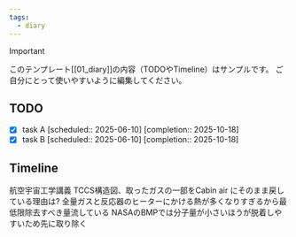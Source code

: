 ```yaml
---
tags:
  - diary
---
```

> [!IMPORTANT]
> このテンプレート[[01_diary]]の内容（TODOやTimeline）はサンプルです。
> ご自分にとって使いやすいように編集してください。

## TODO

- [x] task A   [scheduled:: 2025-06-10]  [completion:: 2025-10-18]
- [x] task B   [scheduled:: 2025-06-10]  [completion:: 2025-10-18]

## Timeline
航空宇宙工学講義
TCCS構造図、取ったガスの一部をCabin air にそのまま戻している理由は?
	全量ガスと反応器のヒーターにかける熱が多くなりすぎるから最低限除去すべき量流している
NASAのBMPでは分子量が小さいほうが脱着しやすいため先に取り除く
